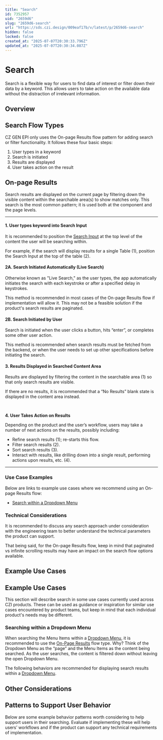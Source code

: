 ```yaml
---
title: "Search"
id: 7352957
uid: "2659d6"
slug: "2659d6-search"
url: "https://sds.czi.design/009eaf17b/v/latest/p/2659d6-search"
hidden: false
locked: false
created_at: "2025-07-07T20:30:33.796Z"
updated_at: "2025-07-07T20:30:34.087Z"
---
```


# Search

Search is a flexible way for users to find data of interest or filter down their data by a keyword. This allows users to take action on the available data without the distraction of irrelevant information.

## Overview

## Search Flow Types

CZ GEN EPI only uses the On-page Results flow pattern for adding search or filter functionality. It follows these four basic steps:

1. User types in a keyword
2. Search is initiated
3. Results are displayed
4. User takes action on the result

## On-page Results

Search results are displayed on the current page by filtering down the visible content within the searchable area(s) to show matches only. This search is the most common pattern; it is used both at the component and the page levels.

---

#### **1. User types keyword into Search Input**

It is recommended to position the [Search Input](https://sds.czi.design/009eaf17b/v/0/p/5323b5-field-inputs/t/81abad) at the top level of the content the user will be searching within.

For example, if the search will display results for a single Table (1), position the Search Input at the top of the table (2). 

#### **2A. Search Initiated Automatically (Live Search)**

Otherwise known as "Live Search," as the user types, the app automatically initiates the search with each keystroke or after a specified delay in keystrokes.

This method is recommended in most cases of the On-page Results flow if implementation will allow it. This may not be a feasible solution if the product's search results are paginated.



#### **2B. Search Initiated by User**

Search is initiated when the user clicks a button, hits “enter”, or completes some other user action.

This method is recommended when search results must be fetched from the backend, or when the user needs to set up other specifications before initiating the search. 



#### **3. Results Displayed in Searched Content Area**

Results are displayed by filtering the content in the searchable area (1) so that only search results are visible.

If there are no results, it is recommended that a “No Results” blank state is displayed in the content area instead.

 

**4. User Takes Action on Results**

Depending on the product and the user’s workflow, users may take a number of next actions on the results, possibly including:

* Refine search results (1); re-starts this flow.
* Filter search results (2).
* Sort search results (3).
* Interact with results, like drilling down into a single result, performing actions upon results, etc. (4).

---

### Use Case Examples

Below are links to example use cases where we recommend using an On-page Results flow:

* [Search within a Dropdown Menu](https://sds.czi.design/009eaf17b/v/0/p/2659d6-search/t/278a46)

### Technical Considerations

It is recommended to discuss any search approach under consideration with the engineering team to better understand the technical parameters the product can support.

That being said, for the On-page Results flow, keep in mind that paginated vs infinite scrolling results may have an impact on the search flow options available.

## Example Use Cases

## Example Use Cases

This section will describe search in some use cases currently used across CZI products. These can be used as guidance or inspiration for similar use cases encountered by product teams, but keep in mind that each individual product's needs may be different.

### Searching within a Dropdown Menu

When searching the Menu Items within a [Dropdown Menu](https://sds.czi.design/009eaf17b/p/552539), it is recommended to use the [On-Page Results](https://sds.czi.design/009eaf17b/v/0/p/2659d6-search/t/24026a) flow type. Why? Think of the Dropdown Menu as the “page” and the Menu Items as the content being searched. As the user searches, the content is filtered down without leaving the open Dropdown Menu.

The following behaviors are recommended for displaying search results within a [Dropdown Menu](https://sds.czi.design/009eaf17b/p/552539).

## Other Considerations

## Patterns to Support User Behavior

Below are some example behavior patterns worth considering to help support users in their searching. Evaluate if implementing these will help users’ workflows and if the product can support any technical requirements of implementation.

